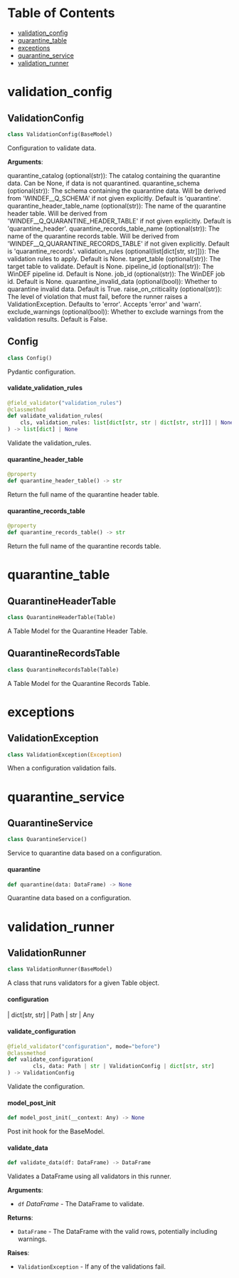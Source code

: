 # Table of Contents

* [validation\_config](#validation_config)
* [quarantine\_table](#quarantine_table)
* [exceptions](#exceptions)
* [quarantine\_service](#quarantine_service)
* [validation\_runner](#validation_runner)

<h1 id="validation_config">validation_config</h1>

<h2 id="validation_config.ValidationConfig">ValidationConfig</h2>

```python
class ValidationConfig(BaseModel)
```

Configuration to validate data.

**Arguments**:

  quarantine_catalog (optional(str)): The catalog containing the
  quarantine data. Can be None, if data is not quarantined.
  quarantine_schema (optional(str)): The schema containing the
  quarantine data. Will be derived from 'WINDEF__Q_SCHEMA' if not
  given explicitly. Default is 'quarantine'.
  quarantine_header_table_name (optional(str)): The name of the
  quarantine header table. Will be derived from 'WINDEF__Q_QUARANTINE_HEADER_TABLE'
  if not given explicitly. Default is 'quarantine_header'.
  quarantine_records_table_name (optional(str)): The name of the
  quarantine records table. Will be derived from 'WINDEF__Q_QUARANTINE_RECORDS_TABLE'
  if not given explicitly. Default is 'quarantine_records'.
  validation_rules (optional(list[dict[str, str]])): The validation
  rules to apply. Default is None.
  target_table (optional(str)): The target table to validate. Default
  is None.
  pipeline_id (optional(str)): The WinDEF pipeline id. Default is None.
  job_id (optional(str)): The WinDEF job id. Default is None.
  quarantine_invalid_data (optional(bool)): Whether to quarantine
  invalid data. Default is True.
  raise_on_criticality (optional(str)): The level of violation that must
  fail, before the runner raises a ValidationException. Defaults
  to 'error'. Accepts 'error' and 'warn'.
  exclude_warnings (optional(bool)): Whether to exclude warnings from
  the validation results. Default is False.

<h2 id="validation_config.ValidationConfig.Config">Config</h2>

```python
class Config()
```

Pydantic configuration.

<h4 id="validation_config.ValidationConfig.validate_validation_rules">validate_validation_rules</h4>

```python
@field_validator("validation_rules")
@classmethod
def validate_validation_rules(
    cls, validation_rules: list[dict[str, str | dict[str, str]]] | None
) -> list[dict] | None
```

Validate the validation_rules.

<h4 id="validation_config.ValidationConfig.quarantine_header_table">quarantine_header_table</h4>

```python
@property
def quarantine_header_table() -> str
```

Return the full name of the quarantine header table.

<h4 id="validation_config.ValidationConfig.quarantine_records_table">quarantine_records_table</h4>

```python
@property
def quarantine_records_table() -> str
```

Return the full name of the quarantine records table.

<h1 id="quarantine_table">quarantine_table</h1>

<h2 id="quarantine_table.QuarantineHeaderTable">QuarantineHeaderTable</h2>

```python
class QuarantineHeaderTable(Table)
```

A Table Model for the Quarantine Header Table.

<h2 id="quarantine_table.QuarantineRecordsTable">QuarantineRecordsTable</h2>

```python
class QuarantineRecordsTable(Table)
```

A Table Model for the Quarantine Records Table.

<h1 id="exceptions">exceptions</h1>

<h2 id="exceptions.ValidationException">ValidationException</h2>

```python
class ValidationException(Exception)
```

When a configuration validation fails.

<h1 id="quarantine_service">quarantine_service</h1>

<h2 id="quarantine_service.QuarantineService">QuarantineService</h2>

```python
class QuarantineService()
```

Service to quarantine data based on a configuration.

<h4 id="quarantine_service.QuarantineService.quarantine">quarantine</h4>

```python
def quarantine(data: DataFrame) -> None
```

Quarantine data based on a configuration.

<h1 id="validation_runner">validation_runner</h1>

<h2 id="validation_runner.ValidationRunner">ValidationRunner</h2>

```python
class ValidationRunner(BaseModel)
```

A class that runs validators for a given Table object.

<h4 id="validation_runner.ValidationRunner.configuration">configuration</h4>

| dict[str, str] | Path | str | Any

<h4 id="validation_runner.ValidationRunner.validate_configuration">validate_configuration</h4>

```python
@field_validator("configuration", mode="before")
@classmethod
def validate_configuration(
        cls, data: Path | str | ValidationConfig | dict[str, str]
) -> ValidationConfig
```

Validate the configuration.

<h4 id="validation_runner.ValidationRunner.model_post_init">model_post_init</h4>

```python
def model_post_init(__context: Any) -> None
```

Post init hook for the BaseModel.

<h4 id="validation_runner.ValidationRunner.validate_data">validate_data</h4>

```python
def validate_data(df: DataFrame) -> DataFrame
```

Validates a DataFrame using all validators in this runner.

**Arguments**:

- `df` _DataFrame_ - The DataFrame to validate.
  

**Returns**:

- `DataFrame` - The DataFrame with the valid rows, potentially including warnings.
  

**Raises**:

- `ValidationException` - If any of the validations fail.

